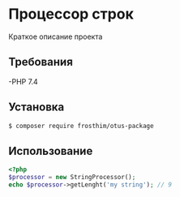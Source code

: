 # Процессор строк 

Краткое описание проекта 

## Требования 

 -PHP 7.4
 
## Установка 

```bash 
$ composer require frosthim/otus-package
```
## Использование

```php
<?php 
$processor = new StringProcessor();
echo $processor->getLenght('my string'); // 9
```